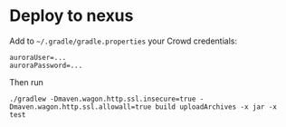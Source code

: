 # Deploy to nexus

Add to `~/.gradle/gradle.properties` your Crowd credentials:

```
auroraUser=...
auroraPassword=...
```

Then run

```
./gradlew -Dmaven.wagon.http.ssl.insecure=true -Dmaven.wagon.http.ssl.allowall=true build uploadArchives -x jar -x test

```
